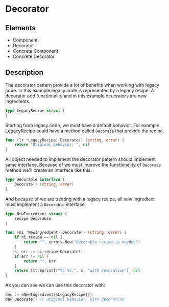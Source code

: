 # Decorator

## Elements

 - Component
 - Decorator
 - Concrete Component
 - Concrete Decorator

## Description

The decorator pattern provide a lot of benefits when working with legacy code. In this example legacy code is represented by a legacy recipe. A decorator add functionality and in this example decorators are new ingredients.

```go
type LegacyRecipe struct {
}
```
Starting from legacy code, we must have a default behavior. For example LegacyRecipe could have a method called `Decorate` that provide the recipe.

```go
func (lr *LegacyRecipe) Decorate() (string, error) {
	return "Original behavior: ", nil
}
```

All object needed to implement the decorator pattern should implement same interface. Because of we must improve the functionality of `Decorate` method we'll create an interface like this.

```go
type Decorable interface {
	Decorate() (string, error)
}
```

And because of we are treating with a legacy recipe, all new ingredient must implement a `Decorable` interface.

```go
type NewIngredient struct {
	recipe Decorable
}

func (ni *NewIngredient) Decorate() (string, error) {
	if ni.recipe == nil {
		return "", errors.New("decorable recipe is needed")
	}
	s, err := ni.recipe.Decorate()
	if err != nil {
		return "", err
	}
	return fmt.Sprintf("%s %s,", s, "with decoration"), nil
}
```
As you can see we can use this decorator with:

```go
dec := &NewIngredient{&LegacyRecipe{}}
dev.Decorate() // Original behavior: with decoration
```
